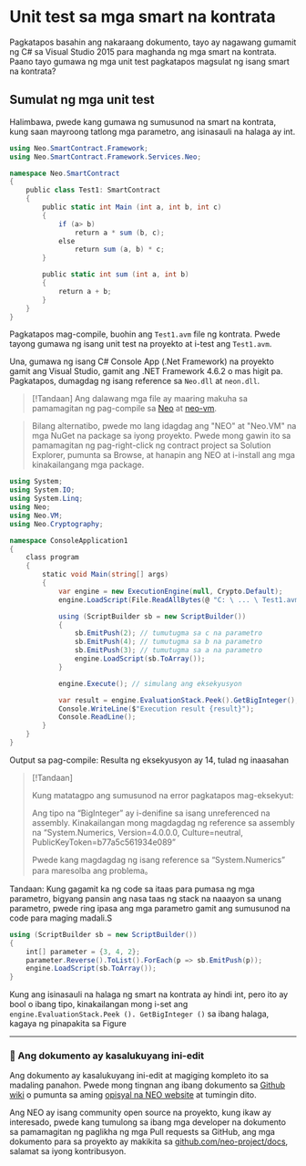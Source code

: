 # Unit test sa mga smart na kontrata

Pagkatapos basahin ang nakaraang dokumento, tayo ay nagawang gumamit ng C# sa Visual Studio 2015 para maghanda ng mga smart na kontrata. Paano tayo gumawa ng mga unit test pagkatapos magsulat ng isang smart na kontrata?

## Sumulat ng mga unit test

Halimbawa, pwede kang gumawa ng sumusunod na smart na kontrata, kung saan mayroong tatlong mga parametro, ang isinasauli na halaga ay int.


```c#
using Neo.SmartContract.Framework;
using Neo.SmartContract.Framework.Services.Neo;

namespace Neo.SmartContract
{
    public class Test1: SmartContract
    {
        public static int Main (int a, int b, int c)
        {
            if (a> b)
                return a * sum (b, c);
            else
                return sum (a, b) * c;
        }

        public static int sum (int a, int b)
        {
            return a + b;
        }
    }
}
```

Pagkatapos mag-compile, buohin ang `Test1.avm` file ng kontrata. Pwede tayong gumawa ng isang unit test na proyekto at i-test ang `Test1.avm`.

Una, gumawa ng isang C# Console App (.Net Framework) na proyekto gamit ang Visual Studio, gamit ang .NET Framework 4.6.2 o mas higit pa. Pagkatapos, dumagdag ng isang reference sa `Neo.dll` at `neon.dll`.

> [!Tandaan]
> Ang dalawang mga file ay maaring makuha sa pamamagitan ng pag-compile sa [Neo](https://github.com/neo-project/neo) at [neo-vm](https://github.com/neo-project/neo-vm).

> Bilang alternatibo, pwede mo lang idagdag ang "NEO" at "Neo.VM" na mga NuGet na package sa iyong proyekto. Pwede mong gawin ito sa pamamagitan ng pag-right-click ng contract project sa Solution Explorer, pumunta sa Browse, at hanapin ang NEO at i-install ang mga kinakailangang mga package.

```c#
using System;
using System.IO;
using System.Linq;
using Neo;
using Neo.VM;
using Neo.Cryptography;

namespace ConsoleApplication1
{
    class program
    {
        static void Main(string[] args)
        {
            var engine = new ExecutionEngine(null, Crypto.Default);
            engine.LoadScript(File.ReadAllBytes(@ "C: \ ... \ Test1.avm"));

            using (ScriptBuilder sb = new ScriptBuilder())
            {
                sb.EmitPush(2); // tumutugma sa c na parametro
                sb.EmitPush(4); // tumutugma sa b na parametro
                sb.EmitPush(3); // tumutugma sa a na parametro
                engine.LoadScript(sb.ToArray());
            }

            engine.Execute(); // simulang ang eksekyusyon

            var result = engine.EvaluationStack.Peek().GetBigInteger(); // dito itakda ang isasauling halaga
            Console.WriteLine($"Execution result {result}");
            Console.ReadLine();
        }
    }
}
```

Output sa pag-compile: Resulta ng eksekyusyon ay 14, tulad ng inaasahan

> [!Tandaan]
>
> Kung matatagpo ang sumusunod na error pagkatapos mag-eksekyut:
>
> Ang tipo na “BigInteger” ay i-denifine sa isang unreferenced na assembly. Kinakailangan mong magdagdag ng reference sa assembly na “System.Numerics, Version=4.0.0.0, Culture=neutral, PublicKeyToken=b77a5c561934e089”
>
> Pwede kang magdagdag ng isang reference sa “System.Numerics” para maresolba ang problema。

Tandaan: Kung gagamit ka ng code sa itaas para pumasa ng mga parametro, bigyang pansin ang nasa taas ng stack na naaayon sa unang parametro, pwede ring ipasa ang mga parametro gamit ang sumusunod na code para maging madali.S

```c#
using (ScriptBuilder sb = new ScriptBuilder())
{
    int[] parameter = {3, 4, 2};
    parameter.Reverse().ToList().ForEach(p => sb.EmitPush(p));
    engine.LoadScript(sb.ToArray());
}
```
Kung ang isinasauli na halaga ng smart na kontrata ay hindi int, pero ito ay bool o ibang tipo, kinakailangan mong i-set ang `engine.EvaluationStack.Peek (). GetBigInteger ()` sa ibang halaga, kagaya ng pinapakita sa Figure

[](/assets/test_1.jpg)

------

### 📖 Ang dokumento ay kasalukuyang ini-edit

Ang dokumento ay kasalukuyang ini-edit at magiging kompleto ito sa madaling panahon. Pwede mong tingnan ang ibang dokumento sa [Github wiki](https://github.com/neo-project/neo/wiki) o pumunta sa aming [opisyal na NEO website](http://www.neo.org) at tumingin dito.

Ang NEO ay isang community open source na proyekto, kung ikaw ay interesado, pwede kang tumulong sa ibang mga developer na dokumento sa pamamagitan ng paglikha ng mga Pull requests sa GitHub, ang mga dokumento para sa proyekto ay makikita sa [github.com/neo-project/docs](https://github.com/neo-project/docs), salamat sa iyong kontribusyon.
